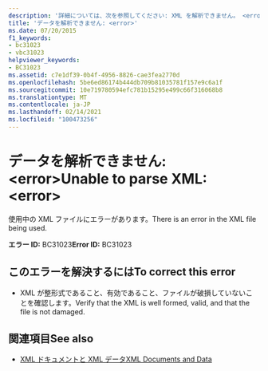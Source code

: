 ```yaml
---
description: '詳細については、次を参照してください: XML を解析できません。 <error>'
title: 'データを解析できません: <error>'
ms.date: 07/20/2015
f1_keywords:
- bc31023
- vbc31023
helpviewer_keywords:
- BC31023
ms.assetid: c7e1df39-0b4f-4956-8826-cae3fea2770d
ms.openlocfilehash: 5be6ed86174b444db709b81035781f157e9c6a1f
ms.sourcegitcommit: 10e719780594efc781b15295e499c66f316068b8
ms.translationtype: MT
ms.contentlocale: ja-JP
ms.lasthandoff: 02/14/2021
ms.locfileid: "100473256"
---
```

# <a name="unable-to-parse-xml-error"></a><span data-ttu-id="a08ac-103">データを解析できません: \<error></span><span class="sxs-lookup"><span data-stu-id="a08ac-103">Unable to parse XML: \<error></span></span>

<span data-ttu-id="a08ac-104">使用中の XML ファイルにエラーがあります。</span><span class="sxs-lookup"><span data-stu-id="a08ac-104">There is an error in the XML file being used.</span></span>  
  
 <span data-ttu-id="a08ac-105">**エラー ID:** BC31023</span><span class="sxs-lookup"><span data-stu-id="a08ac-105">**Error ID:** BC31023</span></span>  
  
## <a name="to-correct-this-error"></a><span data-ttu-id="a08ac-106">このエラーを解決するには</span><span class="sxs-lookup"><span data-stu-id="a08ac-106">To correct this error</span></span>  
  
- <span data-ttu-id="a08ac-107">XML が整形式であること、有効であること、ファイルが破損していないことを確認します。</span><span class="sxs-lookup"><span data-stu-id="a08ac-107">Verify that the XML is well formed, valid, and that the file is not damaged.</span></span>  
  
## <a name="see-also"></a><span data-ttu-id="a08ac-108">関連項目</span><span class="sxs-lookup"><span data-stu-id="a08ac-108">See also</span></span>

- [<span data-ttu-id="a08ac-109">XML ドキュメントと XML データ</span><span class="sxs-lookup"><span data-stu-id="a08ac-109">XML Documents and Data</span></span>](../../standard/data/xml/index.md)
